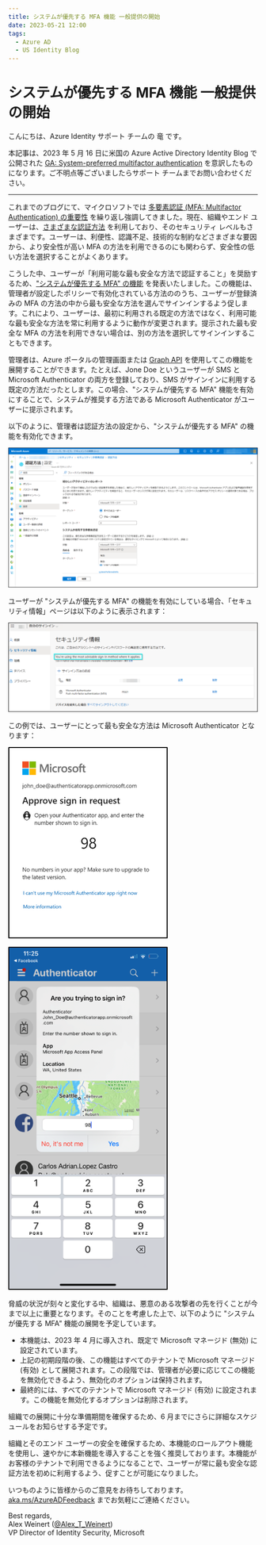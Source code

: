 ```yaml
---
title: システムが優先する MFA 機能 一般提供の開始
date: 2023-05-21 12:00
tags:
  - Azure AD
  - US Identity Blog
---
```


#  システムが優先する MFA 機能 一般提供の開始

こんにちは、Azure Identity サポート チームの 竜 です。

本記事は、2023 年 5 月 16 日に米国の Azure Active Directory Identity Blog で公開された [GA: System-preferred multifactor authentication](https://techcommunity.microsoft.com/t5/microsoft-entra-azure-ad-blog/ga-system-preferred-multifactor-authentication/ba-p/3773138) を意訳したものになります。ご不明点等ございましたらサポート チームまでお問い合わせください。

----

これまでのブログにて、マイクロソフトでは [多要素認証 (MFA: Multifactor Authentication) の重要性](https://techcommunity.microsoft.com/t5/microsoft-entra-azure-ad-blog/it-s-time-to-hang-up-on-phone-transports-for-authentication/ba-p/1751752) を繰り返し強調してきました。現在、組織やエンド ユーザーは、[さまざまな認証方法](https://jpazureid.github.io/blog/azure-active-directory/authentication-strength-choose-the-right-auth-method-for-your/) を利用しており、そのセキュリティ レベルもさまざまです。ユーザーは、利便性、認識不足、技術的な制約などさまざまな要因から、より安全性が高い MFA の方法を利用できるのにも関わらず、安全性の低い方法を選択することがよくあります。

こうした中、ユーザーが「利用可能な最も安全な方法で認証すること」を奨励するため、["システムが優先する MFA" の機能](https://learn.microsoft.com/ja-jp/azure/active-directory/authentication/concept-system-preferred-multifactor-authentication) を発表いたしました。この機能は、管理者が設定したポリシーで有効化されている方法ののうち、ユーザーが登録済みの MFA の方法の中から最も安全な方法を選んでサインインするよう促します。これにより、ユーザーは、最初に利用される既定の方法ではなく、利用可能な最も安全な方法を常に利用するように動作が変更されます。提示された最も安全な MFA の方法を利用できない場合は、別の方法を選択してサインインすることもできます。

管理者は、Azure ポータルの管理画面または [Graph API](https://developer.microsoft.com/en-us/graph/graph-explorer) を使用してこの機能を展開することができます。たとえば、Jone Doe というユーザーが SMS と Microsoft Authenticator の両方を登録しており、SMS がサインインに利用する既定の方法だったとします。この場合、"システムが優先する MFA" 機能を有効にすることで、システムが推奨する方法である Microsoft Authenticator がユーザーに提示されます。

以下のように、管理者は認証方法の設定から、"システムが優先する MFA" の機能を有効化できます。


![](./ga-system-preferred-multifactor-authentication/1.png)

ユーザーが "システムが優先する MFA" の機能を有効にしている場合、「セキュリティ情報」ページは以下のように表示されます：

![](./ga-system-preferred-multifactor-authentication/2.png)

この例では、ユーザーにとって最も安全な方法は Microsoft Authenticator となります：

![](./ga-system-preferred-multifactor-authentication/3.png)

![](./ga-system-preferred-multifactor-authentication/4.png)

脅威の状況が刻々と変化する中、組織は、悪意のある攻撃者の先を行くことが今まで以上に重要となります。そのことを考慮した上で、以下のように "システムが優先する MFA" 機能の展開を予定しています。
 
- 本機能は、2023 年 4 月に導入され、既定で Microsoft マネージド (無効) に設定されています。 
- 上記の初期段階の後、この機能はすべてのテナントで Microsoft マネージド (有効) として展開されます。この段階では、管理者が必要に応じてこの機能を無効化できるよう、無効化のオプションは保持されます。
- 最終的には、すべてのテナントで Microsoft マネージド (有効) に設定されます。この機能を無効化するオプションは削除されます。

組織での展開に十分な準備期間を確保するため、6 月までにさらに詳細なスケジュールをお知らせする予定です。
 
組織とそのエンド ユーザーの安全を確保するため、本機能のロールアウト機能を使用し、速やかに本新機能を導入することを強く推奨しております。本機能がお客様のテナントで利用できるようになることで、ユーザーが常に最も安全な認証方法を初めに利用するよう、促すことが可能になりました。
 
いつものように皆様からのご意見をお待ちしております。[aka.ms/AzureADFeedback](aka.ms/AzureADFeedback) までお気軽にご連絡ください。
 
Best regards,  
Alex Weinert ([@Alex_T_Weinert](https://twitter.com/Alex_T_Weinert))  
VP Director of Identity Security, Microsoft
